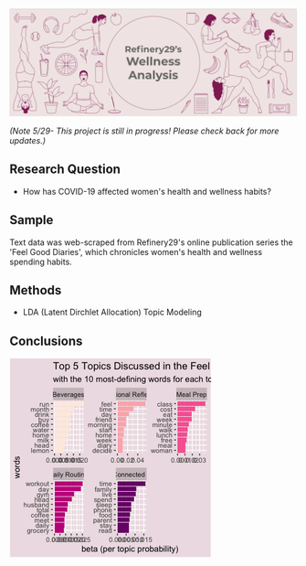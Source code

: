 ![header](www/header.png)


*(Note 5/29- This project is still in progress! Please check back for more updates.)*
## Research Question
* How has COVID-19 affected women's health and wellness habits?

## Sample
Text data was web-scraped from Refinery29's online publication series the 'Feel Good Diaries', which chronicles women's health and wellness spending habits. 

## Methods
* LDA (Latent Dirchlet Allocation) Topic Modeling


## Conclusions
![first_c](www/wordpertopicprob.png)